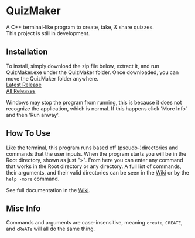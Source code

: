 # QuizMaker
A C++ terminal-like program to create, take, & share quizzes.  
This project is still in development.

## Installation
To install, simply download the zip file below, extract it, and run QuizMaker.exe under the QuizMaker folder. Once downloaded, you can move the QuizMaker folder anywhere.  
[Latest Release](https://mega.nz/file/D0QBnb6Q#dMu_ubDmdqo9mT1PLxTEQYpmsXQkhA3IzhdeiBxvOOg)  
[All Releases](https://mega.nz/folder/Xlxk0JhR#GEoC0FFyyR9OX82k4XjYNg)

Windows may stop the program from running, this is because it does not recognize the application, which is normal. If this happens click 'More Info' and then 'Run anway'.

## How To Use
Like the terminal, this program runs based off (pseudo-)directories and commands that the user inputs. When the program starts you will be in the Root directory, shown as just ">". From here you can enter any command that works in the Root directory or any directory. A full list of commands, their arguments, and their valid directories can be seen in the [Wiki](https://github.com/jopo86/QuizMaker/wiki) or by the `help -more` command.

See full documentation in the [Wiki](https://github.com/jopo86/QuizMaker/wiki).

## Misc Info
Commands and arguments are case-insensitive, meaning `create`, `CREATE`, and `cReATe` will all do the same thing.
